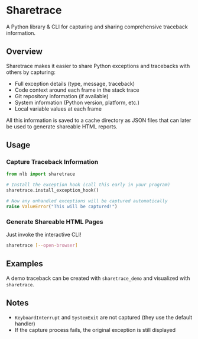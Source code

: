 # Sharetrace
A Python library & CLI for capturing and sharing comprehensive traceback information.

## Overview

Sharetrace makes it easier to share Python exceptions and tracebacks with others by capturing:

- Full exception details (type, message, traceback)
- Code context around each frame in the stack trace
- Git repository information (if available)
- System information (Python version, platform, etc.)
- Local variable values at each frame

All this information is saved to a cache directory as JSON files that can later be used to generate shareable HTML reports.

## Usage

### Capture Traceback Information

```python
from nlb import sharetrace

# Install the exception hook (call this early in your program)
sharetrace.install_exception_hook()

# Now any unhandled exceptions will be captured automatically
raise ValueError("This will be captured!")
```

### Generate Shareable HTML Pages

Just invoke the interactive CLI!

```bash
sharetrace [--open-browser]
```

## Examples

A demo traceback can be created with `sharetrace_demo` and visualized with `sharetrace`.

## Notes

- `KeyboardInterrupt` and `SystemExit` are not captured (they use the default handler)
- If the capture process fails, the original exception is still displayed
